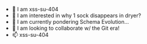 - 👋 I am xss-su-404
- 👀 I am interested in why 1 sock disappears in dryer?
- 🌱 I am currently pondering Schema Evolution...
- 💞️ I am looking to collaborate w/ the Git era!
- 📫 xss-su-404

<!---
xss-su-404/xss-su-404 is a ✨ special ✨ repository because its `README.md` (this file) appears on your GitHub profile.
You can click the Preview link to take a look at your changes.
--->
